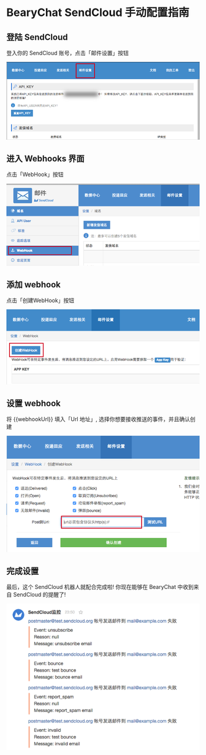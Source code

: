 # BearyChat SendCloud 手动配置指南

## 登陆 SendCloud

登入你的 SendCloud 账号，点击「邮件设置」按钮

![](/images/tutorial/sendcloud_settings.png)

## 进入 Webhooks 界面

点击「WebHook」按钮

![](/images/tutorial/sendcloud_select_webhooks.png)

## 添加 webhook

点击「创建WebHook」按钮

![](/images/tutorial/sendcloud_create_webhook.png)

## 设置 webhook

将 {{webhookUrl}} 填入「Url 地址」, 选择你想要接收推送的事件，并且确认创建

![](/images/tutorial/sendcloud_add_webhook_url.png)

## 完成设置

最后，这个 SendCloud 机器人就配合完成啦! 你现在能够在 BearyChat 中收到来自 SendCloud 的提醒了!

![](/images/tutorial/sendcloud_notify_sample.png)
